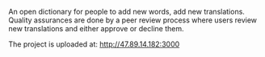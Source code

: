 An open dictionary for people to add new words, add new translations. Quality assurances are done by a peer review process where users review new translations and either approve or decline them.  
  
The project is uploaded at: http://47.89.14.182:3000

